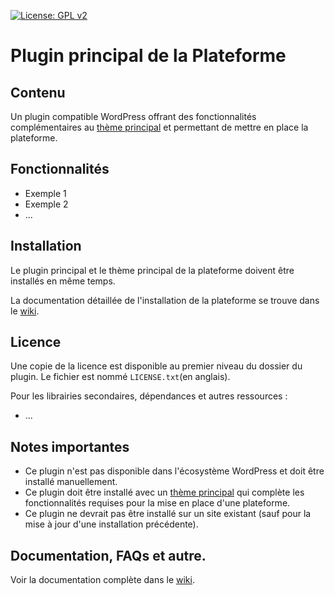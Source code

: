 [![License: GPL v2](https://img.shields.io/badge/License-GPL%20v2-blue.svg)](https://www.gnu.org/licenses/old-licenses/gpl-2.0.en.html)

# Plugin principal de la Plateforme

## Contenu

Un plugin compatible WordPress offrant des fonctionnalités complémentaires au [thème principal](https://www.google.com/) et permettant de mettre en place la plateforme.

## Fonctionnalités

* Exemple 1
* Exemple 2
* ...

## Installation

Le plugin principal et le thème principal de la plateforme doivent être installés en même temps.

La documentation détaillée de l'installation de la plateforme se trouve dans le [wiki](https://www.google.com/).

## Licence

Une copie de la licence est disponible au premier niveau du dossier du plugin. Le fichier est nommé `LICENSE.txt`(en anglais).

Pour les librairies secondaires, dépendances et autres ressources :

* ...

## Notes importantes

* Ce plugin n'est pas disponible dans l'écosystème WordPress et doit être installé manuellement.
* Ce plugin doit être installé avec un [thème principal](https://www.google.com/) qui complète les fonctionnalités requises pour la mise en place d'une plateforme.
* Ce plugin ne devrait pas être installé sur un site existant (sauf pour la mise à jour d'une installation précédente).

## Documentation, FAQs et autre.

Voir la documentation complète dans le [wiki](https://www.google.com/).
